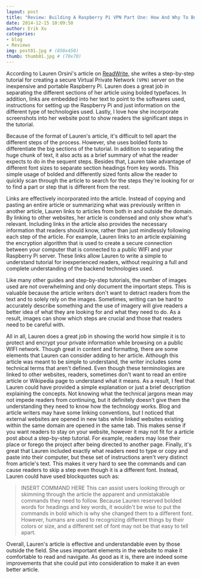 ```yaml
---
layout: post
title: "Review: Building A Raspberry Pi VPN Part One: How And Why To Build A Server"
date: 2014-12-15 10:09:50
author: Erik Xu
categories: 
- blog
- Reviews
img: post01.jpg # (850x450)
thumb: thumb01.jpg # (70x70)
---
```


According to Lauren Orsini's article on <a href="http://readwrite.com/2014/04/10/raspberry-pi-vpn-tutorial-server-secure-web-browsing#awesm=~oBvYD8BOiTdCQN" target="_blank">ReadWrite</a>, she writes a step-by-step tutorial for creating a secure Virtual Private Network `(VPN)` server on the inexpensive and portable Raspberry Pi. Lauren does a great job in separating the different sections of her article using bolded typefaces. In addition, links are embedded into her text to point to the softwares used, instructions for setting up the Raspberry Pi and just information on the different type of technologies used. Lastly, I love how she incorporate screenshots into her website post to show readers the significant steps in the tutorial.

Because of the format of Lauren's article, it's difficult to tell apart the different steps of the process. However, she uses bolded fonts to differentiate the big sections of the tutorial. In addition to separating the huge chunk of text, it also acts as a brief summary of what the reader expects to do in the sequent steps. Besides that, Lauren take advantage of different font sizes to separate section headings from key words. This simple usage of bolded and differently sized fonts allow the reader to quickly scan through the article to search for the steps they're looking for or to find a part or step that is different from the rest.

Links are effectively incorporated into the article. Instead of copying and pasting an entire article or summarizing what was previously written in another article, Lauren links to articles from both in and outside the domain. By linking to other websites, her article is condensed and only show what's relevant. Including links in the article also provides the necessary information that readers should know, rather than just mindlessly following each step of the article. For example, Lauren links to an article explaining the encryption algorithm that is used to create a secure connection between your computer that is connected to a public WIFI and your Raspberry Pi server. These links allow Lauren to write a simple to understand tutorial for inexperienced readers, without requiring a full and complete understanding of the backend technologies used.

Like many other guides and step-by-step tutorials, the number of images used are not overwhelming and only document the important steps. This is valuable because the article writers don't want to detract readers from the text and to solely rely on the images. Sometimes, writing can be hard to accurately describe something and the use of imagery will give readers a better idea of what they are looking for and what they need to do. As a result, images can show which steps are crucial and those that readers need to be careful with.

All in all, Lauren does a great job in showing the world how simple it is to protect and encrypt your private information while browsing on a public WIFI network. Though great in content and formattng, there are some elements that Lauren can consider adding to her article. Although this article was meant to be simple to understand, the writer includes some technical terms that aren't defined. Even though these terminologies are linked to other websites, readers, sometimes don't want to read an entire article or Wikipedia page to understand what it means. As a result, I feel that Lauren could have provided a simple explanation or just a brief description explaining the concepts. Not knowing what the technical jargons mean may not impede readers from continuing, but it definitely doesn't give them the understanding they need to know how the technology works. Blog and article writers may have some linking conventions, but I noticed that external websites are opened in new tabs while linked websites existing within the same domain are opened in the same tab. This makes sense if you want readers to stay on your website, however it may not fit for a article post about a step-by-step tutorial. For example, readers may lose their place or forego the project after being directed to another page. Finally, it's great that Lauren included exactly what readers need to type or copy and paste into their computer, but these set of instructions aren't very distinct from article's text. This makes it very hard to see the commands and can cause readers to skip a step even though it is a different font. Instead, Lauren could have used blockquotes such as:
> INSERT COMMAND HERE
This can assist users looking through or skimming through the article the apparent and unmistakable commands they need to follow. Because Lauren reserved bolded words for headings and key words, it wouldn't be wise to put the commands in bold which is why she changed them to a different font. However, humans are used to recognizing different things by their colors or size, and a different set of font may not be that easy to tell apart.

Overall, Lauren's article is effective and understandable even by those outside the field. She uses important elements in the website to make it comfortable to read and navigate. As good as it is, there are indeed some improvements that she could put into consideration to make it an even better article.
